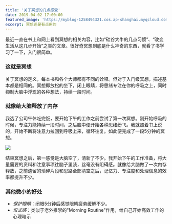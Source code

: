 ```yaml
---
title: '关于冥想的几点感受'
date: 2019-04-02 17:00:00
featured_image: 'https://myblog-1258494321.cos.ap-shanghai.myqcloud.com/image/back_to_blog/meditation/1_HlYO8HdbG78qk8G9SM2xDQ.jpeg'
excerpt: 冥想还是有点用的
---
```


最近一直在书上和网上看到冥想的相关内容，比如“硅谷大牛的几点习惯”、“改变生活从这几步开始”之类的文章。很好奇冥想到底是什么神奇的东西，就看了书学习了一下，入门很简单。

### 这就是冥想

关于冥想的定义，每本书和各个大师都有不同的诠释。但对于入门级冥想，描述基本都是相同的。冥想即放松的坐下，闭上眼睛，将思绪专注在你的呼吸之上，同时抑制大脑中浮现的各种想法，持续一段时间。

### 就像给大脑释放了内存

我选了公司午休吃完饭，要开始下午的工作之前尝试了第一次冥想。刚开始呼吸的时候，专注力能持续一段时间，之后脑中便开始各种思绪纷飞。我就照着书上说的，开始不断将注意力拉回到呼吸上来，循环往复。如此便完成了一段5分钟的冥想。

![](https://myblog-1258494321.cos.ap-shanghai.myqcloud.com/image/back_to_blog/meditation/20180723221022-GettyImages-865800652.jpeg)

结束冥想之后，第一感觉是大脑空了，清新了不少。我开始下午的工作准备，将大量需要的资料和注意事项往脑子里装，丝毫没有阻碍感。就像给大脑做了一次内存释放，之前遗留的琐碎片段和思路全部清空之后，记忆力、专注度和处理信息的效率都提升不少。


### 其他微小的好处

- *保护眼睛*：闭眼5分钟后感觉眼睛疲劳缓解不少。
- *仪式感*：类似于老外推崇的"Morning Routine"作用，给自己开始高效工作的心理暗示
